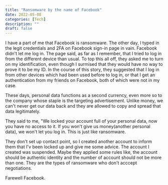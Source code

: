 ```yaml
---
title: "Ransomware by the name of Facebook"
date: 2022-05-08
categories: [Tech]
description: ""
draft: false
---
```


I have a part of me that Facebook is ransomware.
The other day, I typed in the legit credentials and 2FA on Facebook sign-in page in vain.
Facebook didn't let me log in.
The page said, as far as I remember, that I tried to log in from the different device than usual.
To top this all off, they asked me to turn on my identification, even though I surmised that they would have no way to prove it to be my ID.
In the course of this story, they suggested that I log in from other devices which had been used before to log in, or that I get an authentication from my friends on Facebook, both of which were not in my case.

These days, personal data functions as a second currency, even more so to the company whose staple is the targeting advertisement.
Unlike money, we can't never get our data back and they are allowed to copy and spread that data legitimately.

They said to me, "We locked your account full of your personal data, now you have no access to it. If you won't give us money(another personal data), we won't let you log in.
This is just like ransomware.

They don't set up contact point, so I created another account to inform them that I'v been locked up and give me some advice.
The account I created was suspended.
Maybe they applied some rules like, the account should be authentic identity and the number of account should not be more than one. 
They are the types of ransomware who don't acccept negotiations.

Farewell Facebook.
